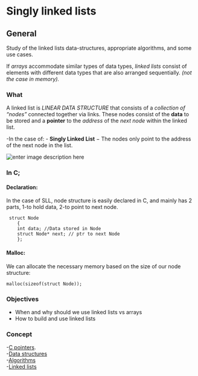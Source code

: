 <h1 id="singly-linked-lists">Singly linked lists</h1>
<h2 id="general">General</h2>
<p>Study of the linked lists data-structures, appropriate algorithms, and some use cases.</p>
<p>If <em>arrays</em> accommodate similar types of data types, <em>linked lists</em> consist of elements with different data types that are also arranged sequentially. <em>(not the case in memory).</em></p>
<h3 id="what">What</h3>
<p>A linked list is <em>LINEAR DATA STRUCTURE</em>  that consists of a <em>collection of “nodes”</em> connected together via links. These nodes consist of the <strong>data</strong> to be stored and a <strong>pointer</strong> to the <em>address</em> of the <em>next node</em> within the linked list.</p>
<p>-In the case of: -   <strong>Singly Linked List</strong>  − The nodes only point to the address of the next node in the list.</p>
<p><img src="https://www.tutorialspoint.com/data_structures_algorithms/images/singly_linked_lists.jpg" alt="enter image description here"></p>
<h3 id="in-c">In C;</h3>
<h4 id="declaration">Declaration:</h4>
<p>In the case of SLL, node structure is easily declared in C, and mainly has 2 parts, 1-to hold data, 2-to point to next node.</p>
<pre><code> struct Node
    {
    int data; //Data stored in Node
    struct Node* next; // ptr to next Node
    };
</code></pre>
<h4 id="malloc">Malloc:</h4>
<p>We can allocate the necessary memory based on the size of our node structure:</p>
<pre><code>malloc(sizeof(struct Node));
</code></pre>
<h3 id="objectives">Objectives</h3>
<ul>
<li>When and why should we use linked lists vs arrays</li>
<li>How to build and use linked lists</li>
</ul>
<h3 id="concept">Concept</h3>
<p>-<a href="https://www.geeksforgeeks.org/c-pointers/">C pointers</a>.<br>
-<a href="https://www.geeksforgeeks.org/data-structures/?ref=shm">Data structures</a><br>
-<a href="https://www.geeksforgeeks.org/fundamentals-of-algorithms/">Algorithms</a><br>
-<a href="https://www.geeksforgeeks.org/data-structures/linked-list/?ref=lbp">Linked lists</a></p>
